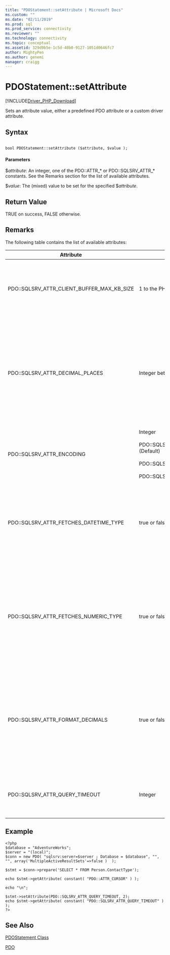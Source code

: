 ```yaml
---
title: "PDOStatement::setAttribute | Microsoft Docs"
ms.custom: ""
ms.date: "02/11/2019"
ms.prod: sql
ms.prod_service: connectivity
ms.reviewer: ""
ms.technology: connectivity
ms.topic: conceptual
ms.assetid: 329d9b5e-1c5d-40b0-9127-1051d0646fc7
author: MightyPen
ms.author: genemi
manager: craigg
---
```

# PDOStatement::setAttribute
[!INCLUDE[Driver_PHP_Download](../../includes/driver_php_download.md)]

Sets an attribute value, either a predefined PDO attribute or a custom driver attribute.  
  
## Syntax  
  
```  
  
bool PDOStatement::setAttribute ($attribute, $value );  
```  
  
#### Parameters  
$*attribute*: An integer, one of the PDO::ATTR_* or PDO::SQLSRV_ATTR_\* constants. See the Remarks section for the list of available attributes.  
  
$*value*: The (mixed) value to be set for the specified $*attribute*.  
  
## Return Value  
TRUE on success, FALSE otherwise.  
  
## Remarks  
The following table contains the list of available attributes:  
  
|Attribute|Values|Description|  
|-------------|----------|---------------|  
|PDO::SQLSRV_ATTR_CLIENT_BUFFER_MAX_KB_SIZE|1 to the PHP memory limit.|Configures the size of the buffer that holds the result set for a client-side cursor.<br /><br />The default is 10,240 KB (10 MB).<br /><br />For more information about client-side cursors, see [Cursor Types &#40;PDO_SQLSRV Driver&#41;](../../connect/php/cursor-types-pdo-sqlsrv-driver.md).|  
|PDO::SQLSRV_ATTR_DECIMAL_PLACES|Integer between 0 and 4 (inclusive)|Specifies the number of decimal places when formatting fetched money values.<br /><br />Any negative integer or value more than 4 will be ignored.<br /><br />This option works only when PDO::SQLSRV_ATTR_FORMAT_DECIMALS is true.<br /><br />This option may also be set at the connection level. If so, then this option overrides the connection level option.<br /><br />For more information, see [Formatting Decimal Strings and Money Values (PDO_SQLSRV Driver)](../../connect/php/formatting-decimals-pdo-sqlsrv-driver.md).|
|PDO::SQLSRV_ATTR_ENCODING|Integer<br /><br />PDO::SQLSRV_ENCODING_UTF8 (Default)<br /><br />PDO::SQLSRV_ENCODING_SYSTEM<br /><br />PDO::SQLSRV_ENCODING_BINARY|Sets the character set encoding to be used by the driver to communicate with the server.|  
|PDO::SQLSRV_ATTR_FETCHES_DATETIME_TYPE|true or false|Specifies whether to retrieve date and time types as [PHP DateTime](http://php.net/manual/en/class.datetime.php) objects. If left false, the default behaviour is to return them as strings.<br /><br />This option may also be set at the connection level. If so, then this option overrides the connection level option.<br /><br />For more information, see [How to: Retrieve Date and Time Types as PHP DateTime Objects Using the PDO_SQLSRV Driver](../../connect/php/how-to-retrieve-datetime-objects-using-pdo-sqlsrv-driver.md).|  
|PDO::SQLSRV_ATTR_FETCHES_NUMERIC_TYPE|true or false|Handles numeric fetches from columns with numeric SQL types (bit, integer, smallint, tinyint, float, or real).<br /><br />When connection option flag ATTR_STRINGIFY_FETCHES is on, the return value is a string even when SQLSRV_ATTR_FETCHES_NUMERIC_TYPE is on.<br /><br />When the returned PDO type in bind column is PDO_PARAM_INT, the return value from an integer column is an int even if SQLSRV_ATTR_FETCHES_NUMERIC_TYPE is off.|  
|PDO::SQLSRV_ATTR_FORMAT_DECIMALS|true or false|Specifies whether to add leading zeroes to decimal strings when appropriate. If set, this option enables the PDO::SQLSRV_ATTR_DECIMAL_PLACES option for formatting money types. If left false, the default behaviour of returning exact precision and omitting leading zeroes for values less than 1 is used.<br /><br />This option may also be set at the connection level. If so, then this option overrides the connection level option.<br /><br />For more information, see [Formatting Decimal Strings and Money Values (PDO_SQLSRV Driver)](../../connect/php/formatting-decimals-pdo-sqlsrv-driver.md).| 
|PDO::SQLSRV_ATTR_QUERY_TIMEOUT|Integer|Sets the query timeout in seconds.<br /><br />By default, the driver will wait indefinitely for results. Negative numbers are not allowed.<br /><br />0 means no timeout.|  
  
## Example  
  
```  
<?php  
$database = "AdventureWorks";  
$server = "(local)";  
$conn = new PDO( "sqlsrv:server=$server ; Database = $database", "", "", array('MultipleActiveResultSets'=>false )  );  
  
$stmt = $conn->prepare('SELECT * FROM Person.ContactType');  
  
echo $stmt->getAttribute( constant( "PDO::ATTR_CURSOR" ) );  
  
echo "\n";  
  
$stmt->setAttribute(PDO::SQLSRV_ATTR_QUERY_TIMEOUT, 2);  
echo $stmt->getAttribute( constant( "PDO::SQLSRV_ATTR_QUERY_TIMEOUT" ) );  
?>  
```  
  
## See Also  
[PDOStatement Class](../../connect/php/pdostatement-class.md)

[PDO](https://php.net/manual/book.pdo.php)  
  
